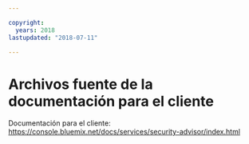 ```yaml
---

copyright:
  years: 2018
lastupdated: "2018-07-11"

---
```


# Archivos fuente de la documentación para el cliente

Documentación para el cliente: https://console.bluemix.net/docs/services/security-advisor/index.html



